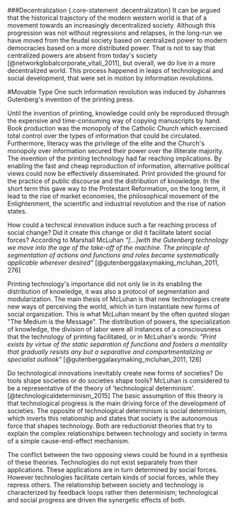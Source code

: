 
###Decentralization {.core-statement .decentralization}
It can be argued that the historical trajectory of the modern western world is that of a movement towards an increasingly decentralized society. Although this progression was not without regressions and relapses, in the long-run we have moved from the feudal society based on centralized power to modern democracies based on a more distributed power. That is not to say that centralized powers are absent from today's society [@networkglobalcorporate_vitali_2011], but overall, we do live in a more decentralized world. This process happened in leaps of technological and social development, that were set in motion by information revolutions.

#Movable Type
One such information revolution was induced by Johannes Gutenberg's invention of the printing press.

Until the invention of printing, knowledge could only be reproduced through the expensive and time-consuming way of copying manuscripts by hand. Book production was the monopoly of the Catholic Church which exercised total control over the types of information that could be circulated. Furthermore, literacy was the privilege of the elite and the Church's monopoly over information secured their power over the illiterate majority.
The invention of the printing technology had far reaching implications. By enabling the fast and cheap reproduction of information, alternative political views could now be effectively disseminated. Print provided the ground for the practice of public discourse and the distribution of knowledge. In the short term this gave way to the Protestant Reformation, on the long term, it lead to the rise of market economies, the philosophical movement of the Enlightenment, the scientific and industrial revolution and the rise of nation states.

How could a technical innovation induce such a far reaching process of social change? Did it create this change or did it facilitate latent social forces? According to Marshall McLuhan *"[...]with the Gutenberg technology we move into the age of the take-off of the machine. The principle of segmentation of actions and functions and roles became systematically applicable wherever desired"* [@gutenberggalaxymaking_mcluhan_2011, 276]

Printing technology's importance did not only lie in its enabling the distribution of knowledge, it was also a protocol of segmentation and modularization. The main thesis of McLuhan is that new technologies create new ways of perceiving the world, which in turn instantiate new forms of social organization. This is what McLuhan meant by the often quoted slogan "The Medium is the Message". The distribution of powers, the specialization of knowledge, the division of labor were all instances of a consciousness that the technology of printing facilitated, or in McLuhan's words: *"Print exists by virtue of the static separation of functions and fosters a mentality that gradually resists any but a separative and compartmentalizing or specialist outlook"* [@gutenberggalaxymaking_mcluhan_2011, 126]

Do technological innovations inevitably create new forms of societies? Do tools shape societies or do societies shape tools?
McLuhan is considered to be a representative of the theory of 'technological determinism'.[@technologicaldeterminism_2015] The basic assumption of this theory is that technological progress is the main driving force of the development of societies. The opposite of technological determinism is social determinism, which inverts this relationship and states that society is the autonomous force that shapes technology. Both are reductionist theories that try to explain the complex relationships between technology and society in terms of a simple cause-end-effect mechanism.

The conflict between the two opposing views could be found in a synthesis of these theories. Technologies do not exist separately from their applications. These applications are in turn determined by social forces. However technologies facilitate certain kinds of social forces, while they repress others. The relationship between society and technology is characterized by feedback loops rather then determinism; technological and social progress are driven the synergetic effects of both.
